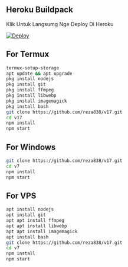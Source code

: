 
## Heroku Buildpack

Klik Untuk Langsumg Nge Deploy Di Heroku

[![Deploy](https://www.herokucdn.com/deploy/button.svg)](https://heroku.com/deploy?template=https://github.com/JakaV5/v17)

## For Termux
```bash
termux-setup-storage
apt update && apt upgrade
pkg install nodejs
pkg install git 
pkg install ffmpeg
pkg install libwebp 
pkg install imagemagick
pkg install bash
git clone https://github.com/reza838/v17.git
cd v17
npm install
npm start
```
## For Windows
```bash
git clone https://github.com/reza838/v17.git
cd v7
npm install
npm start
```
## For VPS
```bash
apt install nodejs 
apt install git 
apt apt install ffmpeg 
apt apt install libwebp 
apt apt install imagemagick
apt install bash
git clone https://github.com/reza838/v17.git
cd v7
npm install
npm start
```

